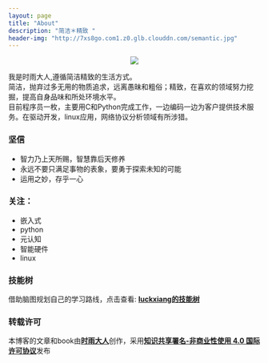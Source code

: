 ```yaml
---
layout: page
title: "About"
description: "简洁＊精致 "
header-img: "http://7xs8go.com1.z0.glb.clouddn.com/semantic.jpg"
---
```



<center>
    <p><img src="http://7xs8go.com1.z0.glb.clouddn.com/bigxiang.png" align="center"></p>
</center>

我是时雨大人,遵循简洁精致的生活方式。   
简洁，抛弃过多无用的物质追求，远离愚昧和粗俗；精致，在喜欢的领域努力挖掘，提高自身品味和所处环境水平。  
目前程序员一枚，主要用C和Python完成工作，一边编码一边为客户提供技术服务。在驱动开发，linux应用，网络协议分析领域有所涉猎。


### 坚信

 - 智力乃上天所赐，智慧靠后天修养
 - 永远不要只满足事物的表象，要勇于探索未知的可能
 - 运用之妙，存乎一心
 


### 关注：

 - 嵌入式
 - python
 - 元认知
 - 智能硬件
 - linux

### 技能树
借助脑图规划自己的学习路线，点击查看: [**luckxiang的技能树**](http://naotu.baidu.com/file/da4c09daaf0f2378bb957952370aba0a?token=7fe343acd9207b91)


### 转载许可    
本博客的文章和book由[**时雨大人**](http://www.bigxiangbaobao.com)创作，采用[**知识共享署名-非商业性使用 4.0 国际许可协议**](http://creativecommons.org/licenses/by-nc/4.0/)发布

